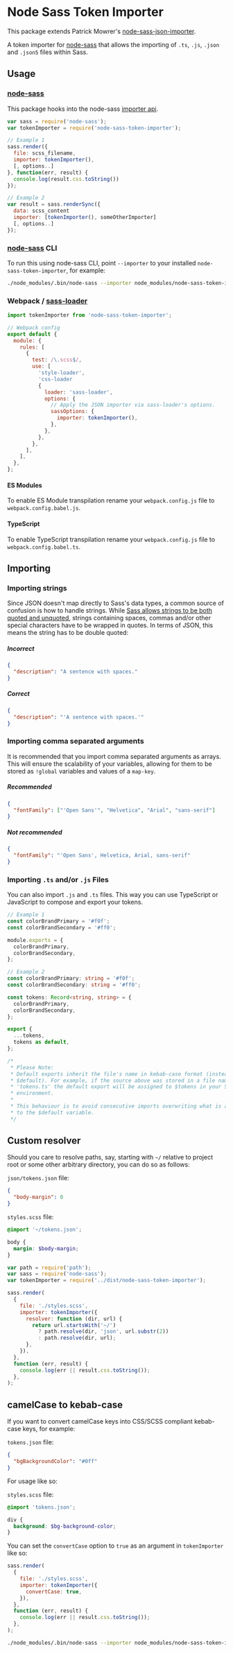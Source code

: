 # Node Sass Token Importer

This package extends Patrick Mowrer's [node-sass-json-importer](https://github.com/pmowrer/node-sass-json-importer).

A token importer for [node-sass](https://github.com/sass/node-sass) that allows the importing of `.ts`, `.js`, `.json` and `.json5` files within Sass.

## Usage

### [node-sass](https://github.com/sass/node-sass)

This package hooks into the node-sass [importer api](https://github.com/sass/node-sass#importer--v200---experimental).

```javascript
var sass = require('node-sass');
var tokenImporter = require('node-sass-token-importer');

// Example 1
sass.render({
  file: scss_filename,
  importer: tokenImporter(),
  [, options..]
}, function(err, result) {
  console.log(result.css.toString())
});

// Example 2
var result = sass.renderSync({
  data: scss_content
  importer: [tokenImporter(), someOtherImporter]
  [, options..]
});
```

### [node-sass](https://github.com/sass/node-sass) CLI

To run this using node-sass CLI, point `--importer` to your installed `node-sass-token-importer`, for example:

```sh
./node_modules/.bin/node-sass --importer node_modules/node-sass-token-importer/dist/cli.js --recursive ./src --output ./dist
```

### Webpack / [sass-loader](https://github.com/jtangelder/sass-loader)

```javascript
import tokenImporter from 'node-sass-token-importer';

// Webpack config
export default {
  module: {
    rules: [
      {
        test: /\.scss$/,
        use: [
          'style-loader',
          'css-loader
          {
            loader: 'sass-loader',
            options: {
              // Apply the JSON importer via sass-loader's options.
              sassOptions: {
                importer: tokenImporter(),
              },
            },
          },
        },
      ],
    ],
  },
};
```

#### ES Modules

To enable ES Module transpilation rename your `webpack.config.js` file to `webpack.config.babel.js`.

#### TypeScript

To enable TypeScript transpilation rename your `webpack.config.js` file to `webpack.config.babel.ts`.

## Importing

### Importing strings

Since JSON doesn't map directly to Sass's data types, a common source of confusion is how to handle strings. While [Sass allows strings to be both quoted and unquoted](http://sass-lang.com/documentation/file.SASS_REFERENCE.html#sass-script-strings), strings containing spaces, commas and/or other special characters have to be wrapped in quotes. In terms of JSON, this means the string has to be double quoted:

##### Incorrect

```json
{
  "description": "A sentence with spaces."
}
```

##### Correct

```json
{
  "description": "'A sentence with spaces.'"
}
```

### Importing comma separated arguments

It is recommended that you import comma separated arguments as arrays. This will ensure the scalability of your variables, allowing for them to be stored as `!global` variables and values of a `map-key`.

##### Recommended

```json
{
  "fontFamily": ["'Open Sans'", "Helvetica", "Arial", "sans-serif"]
}
```

##### Not recommended

```json
{
  "fontFamily": "'Open Sans', Helvetica, Arial, sans-serif"
}
```

### Importing `.ts` and/or `.js` Files

You can also import `.js` and `.ts` files. This way you can use TypeScript or JavaScript to compose and export your tokens.

```javascript
// Example 1
const colorBrandPrimary = '#f0f';
const colorBrandSecondary = '#ff0';

module.exports = {
  colorBrandPrimary,
  colorBrandSecondary,
};
```

```typescript
// Example 2
const colorBrandPrimary: string = '#f0f';
const colorBrandSecondary: string = '#ff0';

const tokens: Record<string, string> = {
  colorBrandPrimary,
  colorBrandSecondary,
};

export {
  ...tokens,
  tokens as default,
};

/*
 * Please Note:
 * Default exports inherit the file's name in kebab-case format (instead of
 * $default). For example, if the source above was stored in a file named
 * 'tokens.ts' the default export will be assigned to $tokens in your Sass
 * environment.
 *
 * This behaviour is to avoid consecutive imports overwriting what is assigned
 * to the $default variable.
 */
```

## Custom resolver

Should you care to resolve paths, say, starting with `~/` relative to project root or some other arbitrary directory, you can do so as follows:

`json/tokens.json` file:

```json
{
  "body-margin": 0
}
```

`styles.scss` file:

```scss
@import '~/tokens.json';

body {
  margin: $body-margin;
}
```

```js
var path = require('path');
var sass = require('node-sass');
var tokenImporter = require('../dist/node-sass-token-importer');

sass.render(
  {
    file: './styles.scss',
    importer: tokenImporter({
      resolver: function (dir, url) {
        return url.startsWith('~/')
          ? path.resolve(dir, 'json', url.substr(2))
          : path.resolve(dir, url);
      },
    }),
  },
  function (err, result) {
    console.log(err || result.css.toString());
  },
);
```

## camelCase to kebab-case

If you want to convert camelCase keys into CSS/SCSS compliant kebab-case keys, for example:

`tokens.json` file:

```json
{
  "bgBackgroundColor": "#0ff"
}
```

For usage like so:

`styles.scss` file:

```scss
@import 'tokens.json';

div {
  background: $bg-background-color;
}
```

You can set the `convertCase` option to `true` as an argument in `tokenImporter` like so:

```javascript
sass.render(
  {
    file: './styles.scss',
    importer: tokenImporter({
      convertCase: true,
    }),
  },
  function (err, result) {
    console.log(err || result.css.toString());
  },
);
```

```sh
./node_modules/.bin/node-sass --importer node_modules/node-sass-token-importer/dist/cli.js --convertCase --recursive ./src --output ./dist
```
